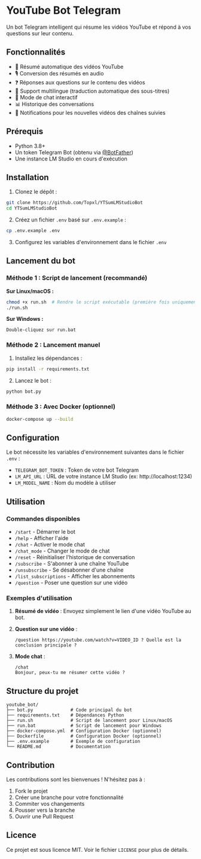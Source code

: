 # YouTube Bot Telegram

Un bot Telegram intelligent qui résume les vidéos YouTube et répond à vos questions sur leur contenu.

## Fonctionnalités

- 📝 Résumé automatique des vidéos YouTube
- 🎙️ Conversion des résumés en audio
- ❓ Réponses aux questions sur le contenu des vidéos
- 🔄 Support multilingue (traduction automatique des sous-titres)
- 🎯 Mode de chat interactif
- 📊 Historique des conversations
- 🔔 Notifications pour les nouvelles vidéos des chaînes suivies

## Prérequis

- Python 3.8+
- Un token Telegram Bot (obtenu via [@BotFather](https://t.me/botfather))
- Une instance LM Studio en cours d'exécution

## Installation

1. Clonez le dépôt :
```bash
git clone https://github.com/Topxl/YTSumLMStudioBot
cd YTSumLMStudioBot
```

2. Créez un fichier `.env` basé sur `.env.example` :
```bash
cp .env.example .env
```

3. Configurez les variables d'environnement dans le fichier `.env`

## Lancement du bot

### Méthode 1 : Script de lancement (recommandé)

**Sur Linux/macOS :**
```bash
chmod +x run.sh  # Rendre le script exécutable (première fois uniquement)
./run.sh
```

**Sur Windows :**
```
Double-cliquez sur run.bat
```

### Méthode 2 : Lancement manuel

1. Installez les dépendances :
```bash
pip install -r requirements.txt
```

2. Lancez le bot :
```bash
python bot.py
```

### Méthode 3 : Avec Docker (optionnel)

```bash
docker-compose up --build
```

## Configuration

Le bot nécessite les variables d'environnement suivantes dans le fichier `.env` :

- `TELEGRAM_BOT_TOKEN` : Token de votre bot Telegram
- `LM_API_URL` : URL de votre instance LM Studio (ex: http://localhost:1234)
- `LM_MODEL_NAME` : Nom du modèle à utiliser

## Utilisation

### Commandes disponibles

- `/start` - Démarrer le bot
- `/help` - Afficher l'aide
- `/chat` - Activer le mode chat
- `/chat_mode` - Changer le mode de chat
- `/reset` - Réinitialiser l'historique de conversation
- `/subscribe` - S'abonner à une chaîne YouTube
- `/unsubscribe` - Se désabonner d'une chaîne
- `/list_subscriptions` - Afficher les abonnements
- `/question` - Poser une question sur une vidéo

### Exemples d'utilisation

1. **Résumé de vidéo** :
   Envoyez simplement le lien d'une vidéo YouTube au bot.

2. **Question sur une vidéo** :
   ```
   /question https://youtube.com/watch?v=VIDEO_ID ? Quelle est la conclusion principale ?
   ```

3. **Mode chat** :
   ```
   /chat
   Bonjour, peux-tu me résumer cette vidéo ?
   ```

## Structure du projet

```
youtube_bot/
├── bot.py              # Code principal du bot
├── requirements.txt    # Dépendances Python
├── run.sh              # Script de lancement pour Linux/macOS
├── run.bat             # Script de lancement pour Windows
├── docker-compose.yml  # Configuration Docker (optionnel)
├── Dockerfile          # Configuration Docker (optionnel)
├── .env.example        # Exemple de configuration
└── README.md           # Documentation
```

## Contribution

Les contributions sont les bienvenues ! N'hésitez pas à :
1. Fork le projet
2. Créer une branche pour votre fonctionnalité
3. Commiter vos changements
4. Pousser vers la branche
5. Ouvrir une Pull Request

## Licence

Ce projet est sous licence MIT. Voir le fichier `LICENSE` pour plus de détails. 